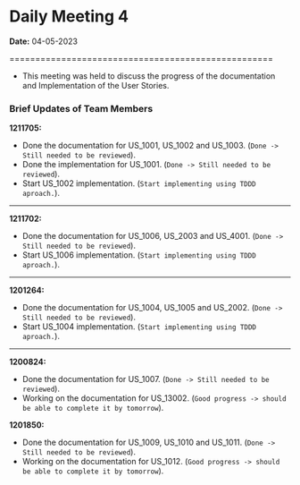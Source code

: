 # Daily Meeting 4

**Date:** 04-05-2023

===================================================

* This meeting was held to discuss the progress of the documentation and Implementation of the User Stories.

### Brief Updates of Team Members

**1211705:** 
+ Done the documentation for US_1001, US_1002 and US_1003. (`Done -> Still needed to be reviewed`).
+ Done the implementation for US_1001. (`Done -> Still needed to be reviewed`).
+ Start US_1002 implementation. (`Start implementing using TDDD aproach.`).

---------------------------------------------------

**1211702:** 
+ Done the documentation for US_1006, US_2003 and US_4001. (`Done -> Still needed to be reviewed`).
+ Start US_1006 implementation. (`Start implementing using TDDD aproach.`).

---------------------------------------------------

**1201264:** 
+ Done the documentation for US_1004, US_1005 and US_2002. (`Done -> Still needed to be reviewed`).
+ Start US_1004 implementation. (`Start implementing using TDDD aproach.`).

---------------------------------------------------

**1200824:** 
+ Done the documentation for US_1007. (`Done -> Still needed to be reviewed`).
+ Working on the documentation for US_13002. (`Good progress -> should be able to complete it by tomorrow`).

**1201850:** 
+ Done the documentation for US_1009, US_1010 and US_1011. (`Done -> Still needed to be reviewed`).
+ Working on the documentation for US_1012. (`Good progress -> should be able to complete it by tomorrow`).